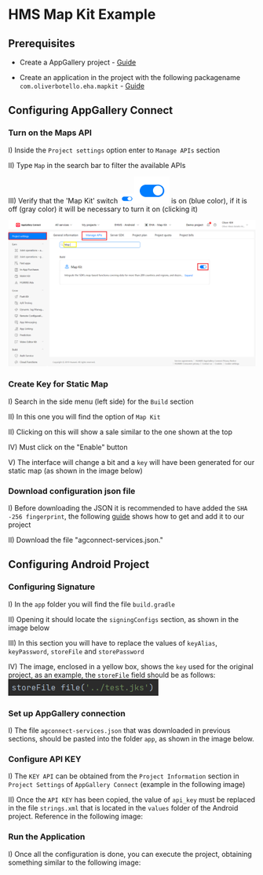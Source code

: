 
# HMS Map Kit Example




## Prerequisites

- Create a AppGallery project - [Guide](https://developer.huawei.com/consumer/en/doc/distribution/app/agc-help-createproject-0000001100334664)

- Create an application in the project with the following packagename `com.oliverbotello.eha.mapkit` - [Guide](https://developer.huawei.com/consumer/en/doc/distribution/app/agc-help-createapp-0000001146718717#section1112105771619)

## Configuring AppGallery Connect
### Turn on the Maps API
I) Inside the `Project settings` option enter to `Manage APIs` section

II) Type `Map` in the search bar to filter the available APIs

III) Verify that the 'Map Kit' switch <img src="/readme/assets/switch.png?raw=true" style="width:30px;height:20px">![API Switch](/readme/assets/switch.png?raw=true "API Switch")</div> is on (blue color), if it is off (gray color) it will be necessary to turn it on (clicking it)

![Turn on Map Kit API](/readme/assets/turn_of_map_kit_api.png?raw=true "Turn on Map Kit API")

### Create Key for Static Map
I) Search in the side menu (left side) for the `Build` section

II) In this one you will find the option of `Map Kit`

II) Clicking on this will show a sale similar to the one shown at the top

IV) Must click on the "Enable" button

V) The interface will change a bit and a `key` will have been generated for our static map (as shown in the image below)

### Download configuration json file
I) Before downloading the JSON it is recommended to have added the `SHA -256 fingerprint`, the following [guide](https://developer.huawei.com/consumer/en/doc/development/HMSCore-Guides/android-sdk-config-agc-0000001061560289#section147011294331) shows how to get and add it to our project

II) Download the file "agconnect-services.json."

## Configuring Android Project
### Configuring Signature
I) In the `app` folder you will find the file `build.gradle`

II) Opening it should locate the `signingConfigs` section, as shown in the image below

III) In this section you will have to replace the values of `keyAlias`, `keyPassword`, `storeFile` and `storePassword`

IV) The image, enclosed in a yellow box, shows the `key` used for the original project, as an example, the `storeFile` field should be as follows: ![storeFile](/readme/assets/storeFile.png?raw=true "storeFile")

### Set up AppGallery connection
I) The file `agconnect-services.json` that was downloaded in previous sections, should be pasted into the folder `app`, as shown in the image below.

### Configure API KEY
I) The `KEY API` can be obtained from the `Project Information` section in `Project Settings` of `AppGallery Connect` (example in the following image)

II) Once the `API KEY` has been copied, the value of `api_key` must be replaced in the file `strings.xml` that is located in the `values` folder of the Android project. Reference in the following image:

### Run the Application
I) Once all the configuration is done, you can execute the project, obtaining something similar to the following image: